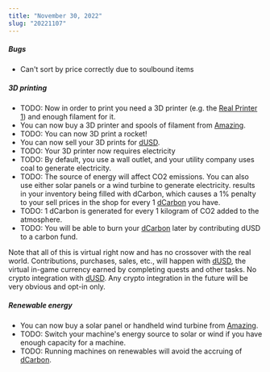 ```yaml
---
title: "November 30, 2022"
slug: "20221107"
---
```


##### Bugs

- Can't sort by price correctly due to soulbound items

##### 3D printing
- TODO: Now in order to print you need a 3D printer (e.g. the [Real Printer 1](/inventory/item/0)) and enough filament for it.
- You can now buy a 3D printer and spools of filament from [Amazing](/docs/amazing).
- TODO: You can now 3D print a rocket!
- You can now sell your 3D prints for [dUSD](/docs/dusd).
- TODO: Your 3D printer now requires electricity
- TODO: By default, you use a wall outlet, and your utility company uses coal to generate electricity.
- TODO: The source of energy will affect CO2 emissions. You can also use either solar panels or a wind turbine to generate electricity.
 results in your inventory being filled with dCarbon, which causes a 1% penalty to your sell prices in the shop for every 1 [dCarbon](/docs/dcarbon) you have.
- TODO: 1 dCarbon is generated for every 1 kilogram of CO2 added to the atmosphere.
- TODO: You will be able to burn your [dCarbon](/docs/dcarbon) later by contributing dUSD to a carbon fund.
    
Note that all of this is virtual right now and has no crossover with the real world. Contributions, purchases, sales, etc., will happen with [dUSD](/docs/dusd), the virtual in-game currency earned by completing quests and other tasks. No crypto integration with [dUSD](/docs/dusd). Any crypto integration in the future will be very obvious and opt-in only. 

##### Renewable energy

- You can now buy a solar panel or handheld wind turbine from [Amazing](/docs/amazing).
- TODO: Switch your machine's energy source to solar or wind if you have enough capacity for a machine.
- TODO: Running machines on renewables will avoid the accruing of [dCarbon](/docs/dcarbon).
